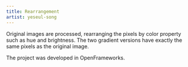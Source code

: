 ```yaml
---
title: Rearrangement
artist: yeseul-song
---
```

Original images are processed, rearranging the pixels by color property such as hue and brightness. The two gradient versions have exactly the same pixels as the original image.

The project was developed in OpenFrameworks.